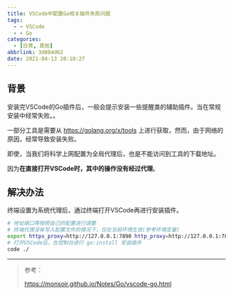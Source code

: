 ```yaml
---
title: VSCode中配置Go相关插件失败问题
tags:
  - - VSCode
  - - Go
categories:
  - [日常, 其他]
abbrlink: 3d084d62
date: 2021-04-13 20:10:27
---
```


##  背景

安装完VSCode的Go插件后，一般会提示安装一些提醒类的辅助插件。当在常规安装中经常失败。。

一部分工具是需要从 https://golang.org/x/tools 上进行获取，然而，由于网络的原因，经常导致安装失败。

即使，当我们将科学上网配置为全局代理后，也是不能访问到工具的下载地址。

因为**在直接打开VSCode时，其中的操作没有经过代理**。

## 解决办法

终端设置为系统代理后，通过终端打开VSCode再进行安装插件。

```bash
# 地址端口等按照自己的配置进行调整
# 终端代理没有写入配置文件的情况下，仅在当前环境生效(参考环境变量)
export https_proxy=http://127.0.0.1:7890 http_proxy=http://127.0.0.1:7890 all_proxy=socks5://127.0.0.1:7890
# 打开VSCode后，在控制台进行 go:install 安装插件
code ./
```

---

> 参考：
>
> https://monsoir.github.io/Notes/Go/vscode-go.html